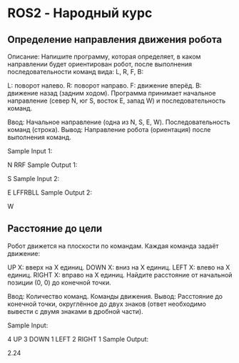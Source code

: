 # ROS2 - Народный курс

## Определение направления движения робота

Описание:
Напишите программу, которая определяет, в каком направлении будет ориентирован робот, после выполнения последовательности команд вида: L, R, F, B:

L: поворот налево.
R: поворот направо.
F: движение вперёд.
B: движение назад (задним ходом).
Программа принимает начальное направление (север N, юг S, восток E, запад W) и последовательность команд.

Ввод:
Начальное направление (одна из N, S, E, W).
Последовательность команд (строка).
Вывод:
Направление робота (ориентация) после выполнения команд.

Sample Input 1:

N
RRF
Sample Output 1:

S
Sample Input 2:

E
LFFRBLL
Sample Output 2:

W

## Расстояние до цели
Робот движется на плоскости по командам. Каждая команда задаёт движение:

UP X: вверх на X единиц.
DOWN X: вниз на X единиц.
LEFT X: влево на X единиц.
RIGHT X: вправо на X единиц.
Найдите расстояние от начальной позиции (0, 0) до конечной точки.

Ввод:
Количество команд.
Команды движения.
Вывод:
Расстояние до конечной точки, округлённое до двух знаков (ответ необходимо вывести с двумя знаками в дробной части).

Sample Input:

4
UP 3
DOWN 1
LEFT 2
RIGHT 1
Sample Output:

2.24
